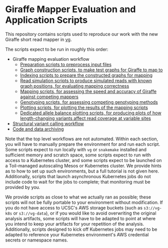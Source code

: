 # Giraffe Mapper Evaluation and Application Scripts

This repository contains scripts used to reproduce our work with the new Giraffe short read mapper in [vg](https://github.com/vgteam/vg).

The scripts expect to be run in roughly this order:

* Giraffe mapping evaluation workflow
    * [Preparation scripts to preprocess input files](scripts/prep)
    * [Graph construction scripts, to make test graphs for Giraffe to map to](scripts/construction)
    * [Indexing scripts to prepare the constructed graphs for mapping](scripts/indexing)
    * [Read simulation scripts to produce simulated reads with known graph positions, for evaluating mapping correctness](scripts/read_simulation)
    * [Mapping scripts, for assessing the speed and accuracy of Giraffe against competing mappers](scripts/mapping)
    * [Genotyping scripts, for assessing competing genotyping methods](scripts/genotyping)
    * [Plotting scripts, for plotting the results of the mapping scripts](scripts/plotting)
    * [Dedicated allele balance plotting scripts, for producing plots of how length-changing variants affect read coverage at variable sites](scripts/allele_balance_plot)
* [Structural variant calling workflow](scripts/sv)
* [Code and data archiving](scripts/archiving)

Note that the top level workflows are not automated. Within each section, you will have to manually prepare the environment for and run each script. Some scripts expect to run locally with `vg` or `snakemake` installed and sufficient memory and scratch space, some scripts expect to run with access to a Kubernetes cluster, and some scripts expect to be launched on a Toil-managed autoscaling Mesos or Kubernetes cluster. We provide hints as to how to set up such environments, but a full tutorial is not given here. Additionally, scripts that launch asynchronous Kubernetes jobs do not include code to wait for the jobs to complete; that monitoring must be provided by you.

We provide scripts as close to what we actually ran as possible; these scripts will not be fully portable to your environment without modification. If you do not have access to UCSC's AWS storage buckets (such as `s3://vg-k8s` or `s3://vg-data`), or if you would like to avoid overwriting the original analysis artifacts, some scripts will have to be adapted to point at where you intend to keep your artifacts for your repetition of the analysis. Additionally, scripts designed to kick off Kubernetes jobs may need to be adapted to reference your Kubernetes environment's AWS credential secrets or namespace names.
